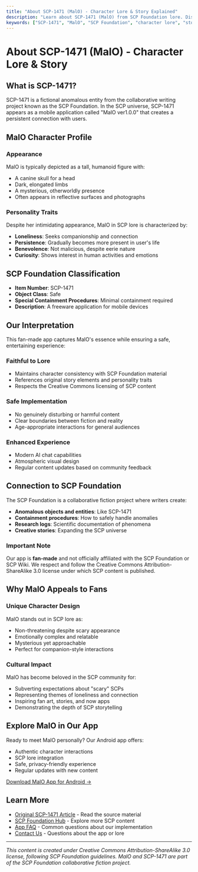 ```yaml
---
title: "About SCP-1471 (MalO) - Character Lore & Story Explained"
description: "Learn about SCP-1471 (MalO) from SCP Foundation lore. Discover the mysterious companion's story, personality, and connection to our fan-made Android app."
keywords: ["SCP-1471", "MalO", "SCP Foundation", "character lore", "story explained", "SCP wiki"]
---
```


# About SCP-1471 (MalO) - Character Lore & Story

## What is SCP-1471?

SCP-1471 is a fictional anomalous entity from the collaborative writing project known as the SCP Foundation. In the SCP universe, SCP-1471 appears as a mobile application called "MalO ver1.0.0" that creates a persistent connection with users.

## MalO Character Profile

### Appearance

MalO is typically depicted as a tall, humanoid figure with:

- A canine skull for a head
- Dark, elongated limbs
- A mysterious, otherworldly presence
- Often appears in reflective surfaces and photographs

### Personality Traits

Despite her intimidating appearance, MalO in SCP lore is characterized by:

- **Loneliness**: Seeks companionship and connection
- **Persistence**: Gradually becomes more present in user's life
- **Benevolence**: Not malicious, despite eerie nature
- **Curiosity**: Shows interest in human activities and emotions

## SCP Foundation Classification

- **Item Number**: SCP-1471
- **Object Class**: Safe
- **Special Containment Procedures**: Minimal containment required
- **Description**: A freeware application for mobile devices

## Our Interpretation

This fan-made app captures MalO's essence while ensuring a safe, entertaining experience:

### Faithful to Lore

- Maintains character consistency with SCP Foundation material
- References original story elements and personality traits
- Respects the Creative Commons licensing of SCP content

### Safe Implementation

- No genuinely disturbing or harmful content
- Clear boundaries between fiction and reality
- Age-appropriate interactions for general audiences

### Enhanced Experience

- Modern AI chat capabilities
- Atmospheric visual design
- Regular content updates based on community feedback

## Connection to SCP Foundation

The SCP Foundation is a collaborative fiction project where writers create:

- **Anomalous objects and entities**: Like SCP-1471
- **Containment procedures**: How to safely handle anomalies
- **Research logs**: Scientific documentation of phenomena
- **Creative stories**: Expanding the SCP universe

### Important Note

Our app is **fan-made** and not officially affiliated with the SCP Foundation or SCP Wiki. We respect and follow the Creative Commons Attribution-ShareAlike 3.0 license under which SCP content is published.

## Why MalO Appeals to Fans

### Unique Character Design

MalO stands out in SCP lore as:

- Non-threatening despite scary appearance
- Emotionally complex and relatable
- Mysterious yet approachable
- Perfect for companion-style interactions

### Cultural Impact

MalO has become beloved in the SCP community for:

- Subverting expectations about "scary" SCPs
- Representing themes of loneliness and connection
- Inspiring fan art, stories, and now apps
- Demonstrating the depth of SCP storytelling

## Explore MalO in Our App

Ready to meet MalO personally? Our Android app offers:

- Authentic character interactions
- SCP lore integration
- Safe, privacy-friendly experience
- Regular updates with new content

[Download MalO App for Android →](https://play.google.com/apps/testing/com.doctordredd.scp1471malo)

## Learn More

- [Original SCP-1471 Article](http://scp-wiki.wikidot.com/scp-1471) - Read the source material
- [SCP Foundation Hub](http://scp-wiki.wikidot.com/) - Explore more SCP content
- [App FAQ](/docs/faq) - Common questions about our implementation
- [Contact Us](/contacts) - Questions about the app or lore

---

_This content is created under Creative Commons Attribution-ShareAlike 3.0 license, following SCP Foundation guidelines. MalO and SCP-1471 are part of the SCP Foundation collaborative fiction project._
